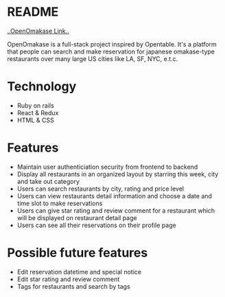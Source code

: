 # README

[..OpenOmakase Link..](https://open-omakase.herokuapp.com)

OpenOmakase is a full-stack project inspired by Opentable. It's a platform that people can search and make reservation for japanese omakase-type restaurants over many large US cities like LA, SF, NYC, e.t.c. 

# Technology

* Ruby on rails
* React & Redux
* HTML & CSS

# Features
* Maintain user authenticiation security from frontend to backend
* Display all restaurants in an organized layout by starring this week, city and take out category
* Users can search restaurants by city, rating and price level
* Users can view restaurants detail information and choose a date and time slot to make reservations
* Users can give star rating and review comment for a restaurant which will be displayed on restaurant detail page
* Users can see all their reservations on their profile page

# Possible future features
* Edit reservation datetime and special notice
* Edit star rating and review comment
* Tags for restaurants and search by tags

